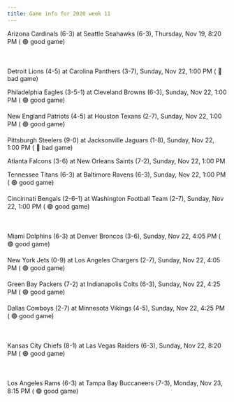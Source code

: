 ```yaml
---
title: Game info for 2020 week 11
---
```

Arizona Cardinals (6-3) at Seattle Seahawks (6-3), Thursday, Nov 19, 8:20 PM (	:green_circle: good game)


<br/>

Detroit Lions (4-5) at Carolina Panthers (3-7), Sunday, Nov 22, 1:00 PM (	:red_circle: bad game)

Philadelphia Eagles (3-5-1) at Cleveland Browns (6-3), Sunday, Nov 22, 1:00 PM (	:green_circle: good game)

New England Patriots (4-5) at Houston Texans (2-7), Sunday, Nov 22, 1:00 PM (	:green_circle: good game)

Pittsburgh Steelers (9-0) at Jacksonville Jaguars (1-8), Sunday, Nov 22, 1:00 PM (	:red_circle: bad game)

Atlanta Falcons (3-6) at New Orleans Saints (7-2), Sunday, Nov 22, 1:00 PM

Tennessee Titans (6-3) at Baltimore Ravens (6-3), Sunday, Nov 22, 1:00 PM (	:green_circle: good game)

Cincinnati Bengals (2-6-1) at Washington Football Team (2-7), Sunday, Nov 22, 1:00 PM (	:green_circle: good game)


<br/>

Miami Dolphins (6-3) at Denver Broncos (3-6), Sunday, Nov 22, 4:05 PM (	:green_circle: good game)

New York Jets (0-9) at Los Angeles Chargers (2-7), Sunday, Nov 22, 4:05 PM (	:green_circle: good game)

Green Bay Packers (7-2) at Indianapolis Colts (6-3), Sunday, Nov 22, 4:25 PM (	:green_circle: good game)

Dallas Cowboys (2-7) at Minnesota Vikings (4-5), Sunday, Nov 22, 4:25 PM (	:green_circle: good game)


<br/>

Kansas City Chiefs (8-1) at Las Vegas Raiders (6-3), Sunday, Nov 22, 8:20 PM (	:green_circle: good game)


<br/>

Los Angeles Rams (6-3) at Tampa Bay Buccaneers (7-3), Monday, Nov 23, 8:15 PM (	:green_circle: good game)

